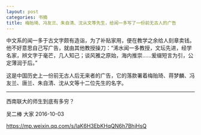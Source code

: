 ```yaml
---
layout: post
categories: 书摘
title: 梅贻琦、冯友兰、朱自清、沈从文等先生，给闻一多写了一份前无古人的广告
---
```


中文系的闻一多于古文字颇有造诣，为了补贴家用，便在教学之余给人刻章卖钱。他不好意思自己写广告，就由其他教授操刀：“浠水闻一多教授，文坛先进，经学名家，辨文字于毫芒，几人知己；谈风雅之原始，海内推崇……爰缀短言为引，公定薄润于后。”

这是中国历史上一份前无古人后无来者的广告，它的落款署着梅贻琦、蒋梦麟、冯友兰、唐兰、朱自清、沈从文等十二位先生的名字。

---

西南联大的师生到底有多穷？

吴二棒  大家  2016-10-03

https://mp.weixin.qq.com/s/laK6H3EbKHqQN6h7BhjHsQ